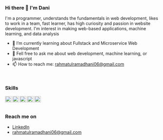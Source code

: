 ### Hi there 👋 I'm Dani

I'm a programmer, understands the fundamentals in web development, likes to work in a team, fast learner, has high curiosity and passion in website development. 
I'm interest in making web-based applications, machine learning, and data analysis

<!--
**Rahmatuldani/Rahmatuldani** is a ✨ _special_ ✨ repository because its `README.md` (this file) appears on your GitHub profile.

Here are some ideas to get you started:

- 🔭 I’m currently working on ...
- 👯 I’m looking to collaborate on ...
- 🤔 I’m looking for help with ...
- 😄 Pronouns: ...
- ⚡ Fun fact: ...
-->
- 🌱 I’m currently learning about Fullstack and Microservice Web Development
- 💬 Fell free to ask me about web development, machine learning, or javascript
- 📫 How to reach me: rahmatulramadhani06@gmail.com
<br>

### Skills
<a href="#"><img align="left" alt="JavaScript" title="JavaScript" width="21px" src="https://upload.wikimedia.org/wikipedia/commons/9/99/Unofficial_JavaScript_logo_2.svg" /></a>
<a href="https://www.typescriptlang.org/"><img align="left" title="Typescript" width="21px" src="https://www.cdnlogo.com/logos/t/96/typescript.svg"></a>
<a href="https://nodejs.org/"><img align="left" alt="NodeJS" title="NodeJS" width="21px" src="https://seeklogo.com/images/N/nodejs-logo-FBE122E377-seeklogo.com.png" /></a>
<a href="https://reactjs.org/"><img align="left" alt="React" title="React" width="21px" src="https://cdn.worldvectorlogo.com/logos/react-2.svg" /></a>
<a href="https://www.mongodb.com/"><img align="left" alt="MongoDB" title="MongoDB" width="21px" src="https://www.cdnlogo.com/logos/m/30/mongodb-icon.svg" /></a>
<br>
<br>

### Reach me on
- <a href="https://www.linkedin.com/in/rahmatulramadhani/">LinkedIn</a>
- rahmatulramadhani06@gmail.com
